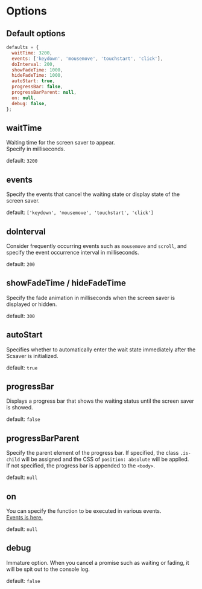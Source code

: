 # Options

## Default options

```javascript
defaults = {
  waitTime: 3200,
  events: ['keydown', 'mousemove', 'touchstart', 'click'],
  doInterval: 200,
  showFadeTime: 1000,
  hideFadeTime: 1000,
  autoStart: true,
  progressBar: false,
  progressBarParent: null,
  on: null,
  debug: false,
};
```

## waitTime

Waiting time for the screen saver to appear.  
Specify in milliseconds.

default: `3200`

## events

Specify the events that cancel the waiting state or display state of the screen saver.

default: `['keydown', 'mousemove', 'touchstart', 'click']`


## doInterval

Consider frequently occurring events such as `mousemove` and `scroll`, and specify the event occurrence interval in milliseconds.

default: `200`

## showFadeTime / hideFadeTime

Specify the fade animation in milliseconds when the screen saver is displayed or hidden.

default: `300`

## autoStart

Specifies whether to automatically enter the wait state immediately after the Scsaver is initialized.

default: `true`

## progressBar

Displays a progress bar that shows the waiting status until the screen saver is showed.

default: `false`

## progressBarParent

Specify the parent element of the progress bar. If specified, the class `.is-child` will be assigned and the CSS of `position: absolute` will be applied.  
If not specified, the progress bar is appended to the `<body>`.

default: `null`

## on

You can specify the function to be executed in various events.  
[Events is here.](/events.md)

default: `null`

## debug

Immature option. When you cancel a promise such as waiting or fading, it will be spit out to the console log.

default: `false`
